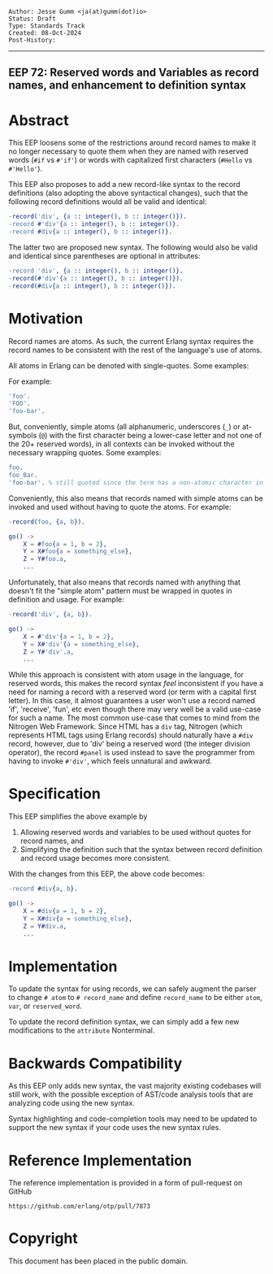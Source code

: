     Author: Jesse Gumm <ja(at)gumm(dot)io>
    Status: Draft
    Type: Standards Track
    Created: 08-Oct-2024
    Post-History:
****
EEP 72: Reserved words and Variables as record names, and enhancement to definition syntax
----

Abstract
========

This EEP loosens some of the restrictions around record names to make it
no longer necessary to quote them when they are named with reserved
words (`#if` vs `#'if'`) or words with capitalized first characters (`#Hello`
vs `#'Hello'`).

This EEP also proposes to add a new record-like syntax to the record
definitions (also adopting the above syntactical changes), such that the
following record definitions would all be valid and identical:

```erlang
-record('div', {a :: integer(), b :: integer()}).
-record #'div'{a :: integer(), b :: integer()}.
-record #div{a :: integer(), b :: integer()}.
```
The latter two are proposed new syntax.  The following would also be valid
and identical since parentheses are optional in attributes:

```erlang
-record 'div', {a :: integer(), b :: integer()}.
-record(#'div'{a :: integer(), b :: integer()}).
-record(#div{a :: integer(), b :: integer()}).
```
Motivation
==========

Record names are atoms. As such, the current Erlang syntax requires the record
names to be consistent with the rest of the language's use of atoms.

All atoms in Erlang can be denoted with single-quotes. Some examples:

For example:
```erlang
'foo'.
'FOO'.
'foo-bar'.
```

But, conveniently, simple atoms (all alphanumeric, underscores (`_`) or
at-symbols (`@`) with the first character being a lower-case letter and not one
of the 20+ reserved words), in all contexts can be invoked without the
necessary wrapping quotes. Some examples:

```erlang
foo.
foo_Bar.
'foo-bar'. % still quoted since the term has a non-atomic character in it.
```

Conveniently, this also means that records named with simple atoms can be
invoked and used without having to quote the atoms. For example:

```erlang
-record(foo, {a, b}).

go() ->
    X = #foo{a = 1, b = 2},
    Y = X#foo{a = something_else},
    Z = Y#foo.a,
    ...
```

Unfortunately, that also means that records named with anything that doesn't
fit the "simple atom" pattern must be wrapped in quotes in definition and
usage. For example:

```erlang
-record('div', {a, b}).

go() ->
    X = #'div'{a = 1, b = 2},
    Y = X#'div'{a = something_else},
    Z = Y#'div'.a,
    ...
```

While this approach is consistent with atom usage in the language, for reserved
words, this makes the record syntax *feel* inconsistent if you have a need for
naming a record with a reserved word (or term with a capital first letter).  In
this case, it almost guarantees a user won't use a record named 'if',
'receive', 'fun', etc even though there may very well be a valid use-case for
such a name.  The most common use-case that comes to mind from the Nitrogen Web
Framework.  Since HTML has a `div` tag, Nitrogen (which represents HTML tags
using Erlang records) should naturally have a `#div` record, however, due to
'div' being a reserved word (the integer division operator), the record `#panel`
is used instead to save the programmer from having to invoke `#'div'`,
which feels unnatural and awkward.

Specification
=============

This EEP simplifies the above example by

1. Allowing reserved words and variables to be used without quotes for record
   names, and
2. Simplifying the definition such that the syntax between record definition
   and record usage becomes more consistent.

With the changes from this EEP, the above code becomes:

```erlang
-record #div{a, b}.

go() ->
    X = #div{a = 1, b = 2},
    Y = X#div{a = something_else},
    Z = Y#div.a,
    ...
```

Implementation
==============

To update the syntax for using records, we can safely augment the parser to
change `# atom` to `# record_name` and define `record_name` to be either
`atom`, `var`, or `reserved_word`.

To update the record definition syntax, we can simply add a few new
modifications to the `attribute` Nonterminal.

Backwards Compatibility
=======================

As this EEP only adds new syntax, the vast majority existing codebases will
still work, with the possible exception of AST/code analysis tools that are
analyzing code using the new syntax.

Syntax highlighting and code-completion tools may need to be updated to support
the new syntax if your code uses the new syntax rules.

Reference Implementation
========================

The reference implementation is provided in a form of pull-request on GitHub

    https://github.com/erlang/otp/pull/7873

Copyright
=========

This document has been placed in the public domain.

